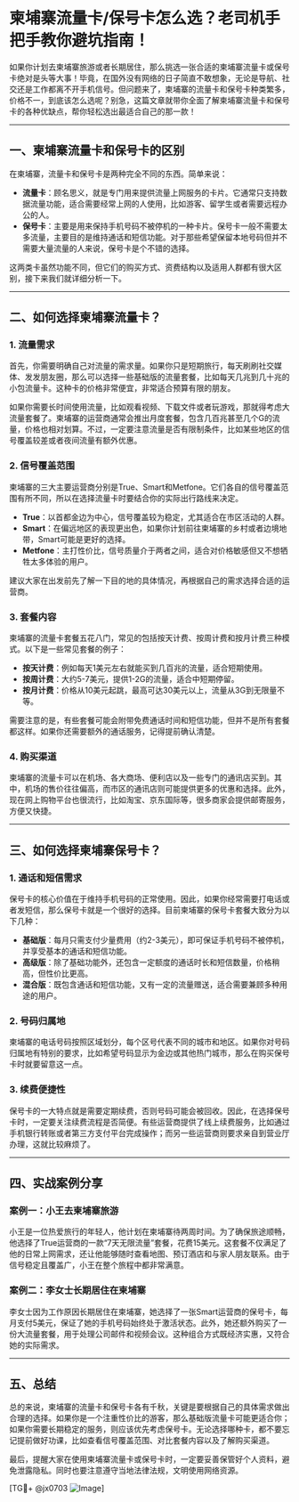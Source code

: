 # 柬埔寨流量卡/保号卡怎么选？老司机手把手教你避坑指南！

如果你计划去柬埔寨旅游或者长期居住，那么挑选一张合适的柬埔寨流量卡或保号卡绝对是头等大事！毕竟，在国外没有网络的日子简直不敢想象，无论是导航、社交还是工作都离不开手机信号。但问题来了，柬埔寨的流量卡和保号卡种类繁多，价格不一，到底该怎么选呢？别急，这篇文章就带你全面了解柬埔寨流量卡和保号卡的各种优缺点，帮你轻松选出最适合自己的那一款！

---

## 一、柬埔寨流量卡和保号卡的区别

在柬埔寨，流量卡和保号卡是两种完全不同的东西。简单来说：

- **流量卡**：顾名思义，就是专门用来提供流量上网服务的卡片。它通常只支持数据流量功能，适合需要经常上网的人使用，比如游客、留学生或者需要远程办公的人。
- **保号卡**：主要是用来保持手机号码不被停机的一种卡片。保号卡一般不需要太多流量，主要目的是维持通话和短信功能。对于那些希望保留本地号码但并不需要大量流量的人来说，保号卡是个不错的选择。

这两类卡虽然功能不同，但它们的购买方式、资费结构以及适用人群都有很大区别，接下来我们就详细分析一下。

---

## 二、如何选择柬埔寨流量卡？

### 1. **流量需求**
首先，你需要明确自己对流量的需求量。如果你只是短期旅行，每天刷刷社交媒体、发发朋友圈，那么可以选择一些基础版的流量套餐，比如每天几兆到几十兆的小包流量卡。这种卡的价格非常便宜，非常适合预算有限的朋友。

如果你需要长时间使用流量，比如观看视频、下载文件或者玩游戏，那就得考虑大流量套餐了。柬埔寨的运营商通常会推出月度套餐，包含几百兆甚至几个G的流量，价格也相对划算。不过，一定要注意流量是否有限制条件，比如某些地区的信号覆盖较差或者夜间流量有额外优惠。

### 2. **信号覆盖范围**
柬埔寨的三大主要运营商分别是True、Smart和Metfone。它们各自的信号覆盖范围有所不同，所以在选择流量卡时要结合你的实际出行路线来决定。

- **True**：以首都金边为中心，信号覆盖较为稳定，尤其适合在市区活动的人群。
- **Smart**：在偏远地区的表现更出色，如果你计划前往柬埔寨的乡村或者边境地带，Smart可能是更好的选择。
- **Metfone**：主打性价比，信号质量介于两者之间，适合对价格敏感但又不想牺牲太多体验的用户。

建议大家在出发前先了解一下目的地的具体情况，再根据自己的需求选择合适的运营商。

### 3. **套餐内容**
柬埔寨的流量卡套餐五花八门，常见的包括按天计费、按周计费和按月计费三种模式。以下是一些常见套餐的例子：

- **按天计费**：例如每天1美元左右就能买到几百兆的流量，适合短期使用。
- **按周计费**：大约5-7美元，提供1-2G的流量，适合中短期停留。
- **按月计费**：价格从10美元起跳，最高可达30美元以上，流量从3G到无限量不等。

需要注意的是，有些套餐可能会附带免费通话时间和短信功能，但并不是所有套餐都这样。如果你还需要额外的通话服务，记得提前确认清楚。

### 4. **购买渠道**
柬埔寨的流量卡可以在机场、各大商场、便利店以及一些专门的通讯店买到。其中，机场的售价往往偏高，而市区的通讯店则可能提供更多的优惠和选择。此外，现在网上购物平台也很流行，比如淘宝、京东国际等，很多商家会提供邮寄服务，方便又快捷。

---

## 三、如何选择柬埔寨保号卡？

### 1. **通话和短信需求**
保号卡的核心价值在于维持手机号码的正常使用。因此，如果你经常需要打电话或者发短信，那么保号卡就是一个很好的选择。目前柬埔寨的保号卡套餐大致分为以下几种：

- **基础版**：每月只需支付少量费用（约2-3美元），即可保证手机号码不被停机，并享受基本的通话和短信功能。
- **高级版**：除了基础功能外，还包含一定额度的通话时长和短信数量，价格稍高，但性价比更高。
- **混合版**：既包含通话和短信功能，又有一定的流量赠送，适合需要兼顾多种用途的用户。

### 2. **号码归属地**
柬埔寨的电话号码按照区域划分，每个区号代表不同的城市和地区。如果你对号码归属地有特别的要求，比如希望号码显示为金边或其他热门城市，那么在购买保号卡时就要留意这一点。

### 3. **续费便捷性**
保号卡的一大特点就是需要定期续费，否则号码可能会被回收。因此，在选择保号卡时，一定要关注续费流程是否简便。有些运营商提供了线上续费服务，比如通过手机银行转账或者第三方支付平台完成操作；而另一些运营商则要求亲自到营业厅办理，这就比较麻烦了。

---

## 四、实战案例分享

### 案例一：小王去柬埔寨旅游
小王是一位热爱旅行的年轻人，他计划在柬埔寨待两周时间。为了确保旅途顺畅，他选择了True运营商的一款“7天无限流量”套餐，花费15美元。这套餐不仅满足了他的日常上网需求，还让他能够随时查看地图、预订酒店和与家人朋友联系。由于信号稳定且覆盖广，小王在整个旅程中都非常满意。

### 案例二：李女士长期居住在柬埔寨
李女士因为工作原因长期居住在柬埔寨，她选择了一张Smart运营商的保号卡，每月支付5美元，保证了她的手机号码始终处于激活状态。此外，她还额外购买了一份大流量套餐，用于处理公司邮件和视频会议。这种组合方式既经济实惠，又符合她的实际需求。

---

## 五、总结

总的来说，柬埔寨的流量卡和保号卡各有千秋，关键是要根据自己的具体需求做出合理的选择。如果你是一个注重性价比的游客，那么基础版流量卡可能更适合你；如果你需要长期稳定的服务，则应该优先考虑保号卡。无论选择哪种卡，都不要忘记提前做好功课，比如查看信号覆盖范围、对比套餐内容以及了解购买渠道。

最后，提醒大家在使用柬埔寨流量卡或保号卡时，一定要妥善保管好个人资料，避免泄露隐私。同时也要注意遵守当地法律法规，文明使用网络资源。

[TG💪+ @jx0703 ![Image](https://github.com/user-attachments/assets/dbca1d08-cadb-493c-b0ec-ad6f7a83f270)]